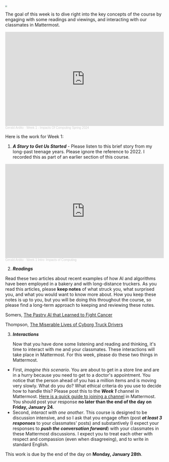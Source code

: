 <img src="https://images.unsplash.com/photo-1496355723323-30286a0b340d?q=80&w=1470&auto=format&fit=crop&ixlib=rb-4.0.3&ixid=M3wxMjA3fDB8MHxwaG90by1wYWdlfHx8fGVufDB8fHx8fA%3D%3D" style="zoom:40%;" />

The goal of this week is to dive right into the key concepts of the course by engaging with some readings and viewings, and interacting with our classmates in Mattermost.
<iframe width="100%" height="300" scrolling="no" frameborder="no" allow="autoplay" src="https://w.soundcloud.com/player/?url=https%3A//api.soundcloud.com/tracks/1718363181&color=%23ff5500&auto_play=false&hide_related=false&show_comments=true&show_user=true&show_reposts=false&show_teaser=true&visual=true"></iframe><div style="font-size: 10px; color: #cccccc;line-break: anywhere;word-break: normal;overflow: hidden;white-space: nowrap;text-overflow: ellipsis; font-family: Interstate,Lucida Grande,Lucida Sans Unicode,Lucida Sans,Garuda,Verdana,Tahoma,sans-serif;font-weight: 100;"><a href="https://soundcloud.com/gerald-ardito" title="Gerald Ardito" target="_blank" style="color: #cccccc; text-decoration: none;">Gerald Ardito</a> · <a href="https://soundcloud.com/gerald-ardito/week-1-impacts-of-computing-spring-2024" title="Week 1 - Impacts Of Computing Spring 2024" target="_blank" style="color: #cccccc; text-decoration: none;">Week 1 - Impacts Of Computing Spring 2024</a></div>


Here is the work for Week 1:

1. ***A Story to Get Us Started*** - Please listen to this brief story from my long-past teenage years. Please ignore the reference to 2022. I recorded this as part of an earlier section of this course.

<iframe width="100%" height="300" scrolling="no" frameborder="no" allow="autoplay" src="https://w.soundcloud.com/player/?url=https%3A//api.soundcloud.com/tracks/1274306248&color=%23ff5500&auto_play=false&hide_related=false&show_comments=true&show_user=true&show_reposts=false&show_teaser=true&visual=true"></iframe><div style="font-size: 10px; color: #cccccc;line-break: anywhere;word-break: normal;overflow: hidden;white-space: nowrap;text-overflow: ellipsis; font-family: Interstate,Lucida Grande,Lucida Sans Unicode,Lucida Sans,Garuda,Verdana,Tahoma,sans-serif;font-weight: 100;"><a href="https://soundcloud.com/gerald-ardito" title="Gerald Ardito" target="_blank" style="color: #cccccc; text-decoration: none;">Gerald Ardito</a> · <a href="https://soundcloud.com/gerald-ardito/week-1-intro-impacts-of-computing" title="Week 1 Intro: Impacts of Computing" target="_blank" style="color: #cccccc; text-decoration: none;">Week 1 Intro: Impacts of Computing</a></div>

2. ***Readings***

Read these two articles about recent examples of how AI and algorithms have been employed in a bakery and with long-distance truckers. As you read this articles, please **keep notes** of what struck you, what surprised you, and what you would want to know more about. How you keep these notes is up to you, but you will be doing this throughout the course, so please find a long-term approach to keeping and reviewing these notes.

Somers, [The Pastry AI that Learned to Fight Cancer](https://manhattanville-my.sharepoint.com/:b:/g/personal/gerald_ardito_mville_edu/EdqC1Q9XXhJCui3FnNp196wBS8qAl2tdpbgM1NovaZiUcg?e=m8dIk6)

Thompson, [The Miserable Lives of Cyborg Truck Drivers](https://onezero.medium.com/the-miserable-lives-of-cyborg-truck-drivers-849b6118b754)

3. ***Interactions***

   Now that you have done some listening and reading and thinking, it's time to interact with me and your classmates. These interactions will take place in Mattermost. For this week, please do these two things in Mattermost. 
- First, *imagine this scenario*. You are about to get in a store line and are in a hurry because you need to get to a doctor's appointment. You notice that the person ahead of you has a million items and is moving very slowly. What do you do? What ethical criteria do you use to decide how to handle this? Please post this to the ***Week 1*** channel in Mattermost. [Here is a quick guide to joining a channel](https://docs.mattermost.com/collaborate/join-leave-channels.html) in Mattermost. You should post your response **no later than the end of the day on Friday, January 24**.
- Second, *interact with one another*. This course is designed to be discussion intensive, and so I ask that you engage often (post ***at least 3 responses*** to your classmates' posts) and substantively (I expect your responses to ***push the conversation forward***) with your classmates in these Mattermost discussions. I expect you to treat each other with respect and compassion (even when disagreeing), and to write in standard English. 

This work is due by the end of the day on **Monday, January 28th**.